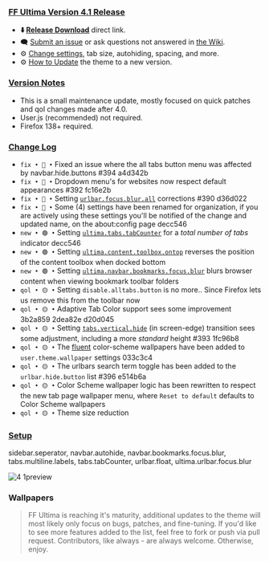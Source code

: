 ### <ins> FF Ultima Version 4.1 Release
- **⬇️ [Release Download](https://github.com/soulhotel/FF-ULTIMA/releases/download/4.1/ffultima4.1.zip)** direct link.<!--- **⬇️ [Source Download](https://github.com/soulhotel/FF-ULTIMA/archive/refs/heads/main.zip)** direct link.-->
- 🗨️ [Submit an issue](https://github.com/soulhotel/FF-ULTIMA/issues/new/choose) or ask questions not answered in [the Wiki](https://ff-ultima.github.io/docs/getting-started).
- ⚙️ [Change settings](https://ff-ultima.github.io/docs/category/settings), tab size, autohiding, spacing, and more.
- ⚙️ [How to Update](https://ff-ultima.github.io/docs/how-to/how-to-update) the theme to a new version.
  
### <ins> Version Notes
- This is a small maintenance update, mostly focused on quick patches and qol changes made after 4.0.
- User.js (recommended) not required.
- Firefox 138+ required.
<!--
- User.js required. 
- User.js not required.
- User.js (recommended) not required. 
-->

### <ins> Change Log
- `fix • 🔴 •` Fixed an issue where the all tabs button menu was affected by navbar.hide.buttons #394 a4d342b
- `fix • 🔴 •` Dropdown menu's for websites now respect default appearances #392 fc16e2b
- `fix • 🔴 •` Setting [`urlbar.focus.blur.all`](https://ff-ultima.github.io/docs/settings/all/urlbar-settings#ultimaurlbarfocusblur) corrections #390 d36d022
- `fix • 🔴 •` Some (4) settings have been renamed for organization, if you are actively using these settings you'll be notified of the change and updated name, on the about:config page decc546
- `new • 🟢 •` Setting [`ultima.tabs.tabCounter`](https://ff-ultima.github.io/docs/settings/all/tab-settings#ultimatabstabcounter) for a *total number of tabs* indicator decc546
- `new • 🟢 •` Setting [`ultima.content.toolbox.ontop`](https://ff-ultima.github.io/docs/settings/all/content-area-settings#ultimacontenttoolboxontop) reverses the position of the content toolbox when docked bottom
- `new • 🟢 •` Setting [`ultima.navbar.bookmarks.focus.blur`](https://ff-ultima.github.io/docs/settings/all/topbar-settings#ultimanavbarbookmarksfocusblur) blurs browser content when viewing bookmark toolbar folders
- `qol • 🟡 •` Setting `disable.alltabs.button` is no more.. Since Firefox lets us remove this from the toolbar now
- `qol • 🟡 •` Adaptive Tab Color support sees some improvement 3b2a859 2dea82e d20d045
- `qol • 🟡 •` Setting [`tabs.vertical.hide`](https://ff-ultima.github.io/docs/settings/all/tab-settings#ultimatabsverticalhide-hiding-the-vertical-tab-bar) (in screen-edge) transition sees some adjustment, including a more *standard* height #393 1fc96b8
- `qol • 🟡 •` The [fluent](https://github.com/soulhotel/FF-ULTIMA/tree/main/theme/color-schemes/fluent) color-scheme wallpapers have been added to `user.theme.wallpaper` settings 033c3c4
- `qol • 🟡 •` The urlbars search term toggle has been added to the `urlbar.hide.button` list #396 e514b6a
- `qol • 🟡 •` Color Scheme wallpaper logic has been rewritten to respect the new tab page wallpaper menu, where `Reset to default` defaults to Color Scheme wallpapers
- `qol • 🟡 •` Theme size reduction
<!--
- `fyi • ℹ️ •` 
- `fix • 🔴 •` 
- `new • 🟢 •` 
- `qol • 🟡 •` 
- `wip • ℹ️ •` 
-->

### <ins> Setup

sidebar.seperator, navbar.autohide, navbar.bookmarks.focus.blur, tabs.multiline.labels, tabs.tabCounter, urlbar.float, ultima.urlbar.focus.blur

![4 1preview](https://github.com/user-attachments/assets/c66d95b2-76f5-4e0a-8479-bb39b393d5f8)

### Wallpapers

> FF Ultima is reaching it's maturity, additional updates to the theme will most likely only focus on bugs, patches, and fine-tuning. If you'd like to see more features added to the list, feel free to fork or push via pull request. Contributors, like always - are always welcome. Otherwise, enjoy.
